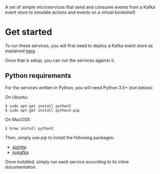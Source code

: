 A set of simple microservices that send and consume events
from a Kafka event store to simulate actions and events
on a virtual bookshelf.

Get started
===========

To run these services, you will first need to deploy a
Kafka event store as explained [here](https://github.com/antifragilesoftware/sandbox/tree/master/kafka#run-a-kafka-cluster-on-kubernetes).

Once that is setup, you can run the services against it.

Python requirements
-------------------

For the services written in Python, you will need
Python 3.5+ (not below):

On Ubuntu:

```
$ sudo apt-get install python3
$ sudo apt-get install python3-pip
```

On MacOSX:

```
$ brew install python3
```

Then, simply use pip to install the following packages:

* [aiohttp](http://aiohttp.readthedocs.org/en/stable/)
* [pykafka](http://pykafka.readthedocs.org/en/latest/)

Once installed, simply run each service according
to its inline documentation.